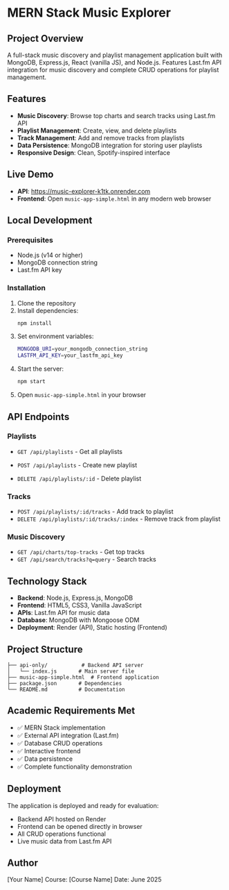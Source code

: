 # MERN Stack Music Explorer

## Project Overview
A full-stack music discovery and playlist management application built with MongoDB, Express.js, React (vanilla JS), and Node.js. Features Last.fm API integration for music discovery and complete CRUD operations for playlist management.

## Features
- **Music Discovery**: Browse top charts and search tracks using Last.fm API
- **Playlist Management**: Create, view, and delete playlists
- **Track Management**: Add and remove tracks from playlists
- **Data Persistence**: MongoDB integration for storing user playlists
- **Responsive Design**: Clean, Spotify-inspired interface

## Live Demo
- **API**: https://music-explorer-k1tk.onrender.com
- **Frontend**: Open `music-app-simple.html` in any modern web browser

## Local Development

### Prerequisites
- Node.js (v14 or higher)
- MongoDB connection string
- Last.fm API key

### Installation
1. Clone the repository
2. Install dependencies:
   ```bash
   npm install
   ```
3. Set environment variables:
   ```bash
   MONGODB_URI=your_mongodb_connection_string
   LASTFM_API_KEY=your_lastfm_api_key
   ```
4. Start the server:
   ```bash
   npm start
   ```
5. Open `music-app-simple.html` in your browser

## API Endpoints

### Playlists
- `GET /api/playlists` - Get all playlists
- `POST /api/playlists` - Create new playlist

- `DELETE /api/playlists/:id` - Delete playlist

### Tracks
- `POST /api/playlists/:id/tracks` - Add track to playlist
- `DELETE /api/playlists/:id/tracks/:index` - Remove track from playlist

### Music Discovery
- `GET /api/charts/top-tracks` - Get top tracks
- `GET /api/search/tracks?q=query` - Search tracks

## Technology Stack
- **Backend**: Node.js, Express.js, MongoDB
- **Frontend**: HTML5, CSS3, Vanilla JavaScript
- **APIs**: Last.fm API for music data
- **Database**: MongoDB with Mongoose ODM
- **Deployment**: Render (API), Static hosting (Frontend)

## Project Structure
```
├── api-only/           # Backend API server
│   └── index.js       # Main server file
├── music-app-simple.html  # Frontend application
├── package.json       # Dependencies
└── README.md          # Documentation
```

## Academic Requirements Met
- ✅ MERN Stack implementation
- ✅ External API integration (Last.fm)
- ✅ Database CRUD operations
- ✅ Interactive frontend
- ✅ Data persistence
- ✅ Complete functionality demonstration

## Deployment
The application is deployed and ready for evaluation:
- Backend API hosted on Render
- Frontend can be opened directly in browser
- All CRUD operations functional
- Live music data from Last.fm API

## Author
[Your Name]
Course: [Course Name]
Date: June 2025